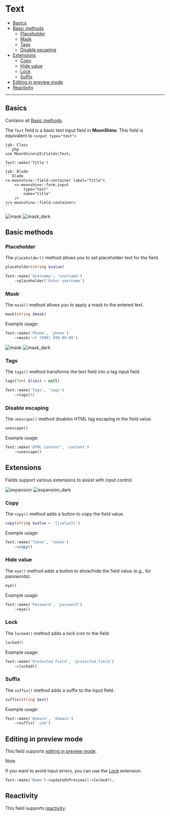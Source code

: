 # Text

- [Basics](#basics)
- [Basic methods](#basic-methods)
  - [Placeholder](#placeholder)
  - [Mask](#mask)
  - [Tags](#tags)
  - [Disable escaping](#unescape)
- [Extensions](#extensions)
  - [Copy](#copy)
  - [Hide value](#eye)
  - [Lock](#locked)
  - [Suffix](#suffix)
- [Editing in preview mode](#preview-edit)
- [Reactivity](#reactive)

---

<a name="basics"></a>
## Basics

Contains all [Basic methods](/docs/{{version}}/fields/basic-methods).

The `Text` field is a basic text input field in **MoonShine**. This field is equivalent to `<input type="text">`

~~~tabs
tab: Class
```php
use MoonShine\UI\Fields\Text;

Text::make('Title')
```
tab: Blade
```blade
<x-moonshine::field-container label="Title">
    <x-moonshine::form.input
        type="text"
        name="title"
    />
</x-moonshine::field-container>
```
~~~

![mask](https://raw.githubusercontent.com/moonshine-software/doc/3.x/resources/screenshots/mask.png#light)
![mask_dark](https://raw.githubusercontent.com/moonshine-software/doc/3.x/resources/screenshots/mask_dark.png#dark)

<a name="basic-methods"></a>
## Basic methods

<a name="placeholder"></a>
### Placeholder

The `placeholder()` method allows you to set placeholder text for the field.

```php
placeholder(string $value)
```

```php
Text::make('Username', 'username')
    ->placeholder('Enter username')
```

<a name="mask"></a>
### Mask
The `mask()` method allows you to apply a mask to the entered text.

```php
mask(string $mask)
```

Example usage:

```php
Text::make('Phone', 'phone')
    ->mask('+7 (999) 999-99-99')
```

![mask](https://raw.githubusercontent.com/moonshine-software/doc/3.x/resources/screenshots/mask.png#light)
![mask_dark](https://raw.githubusercontent.com/moonshine-software/doc/3.x/resources/screenshots/mask_dark.png#dark)

<a name="tags"></a>
### Tags

The `tags()` method transforms the text field into a tag input field.

```php
tags(?int $limit = null)
```

```php
Text::make('Tags', 'tags')
    ->tags(5)
```

<a name="unescape"></a>
### Disable escaping

The `unescape()` method disables HTML tag escaping in the field value.

```php
unescape()
```

Example usage:

```php
Text::make('HTML Content', 'content')
    ->unescape()
```

<a name="extensions"></a>
## Extensions

Fields support various extensions to assist with input control.

![expansion](https://raw.githubusercontent.com/moonshine-software/doc/3.x/resources/screenshots/expansion.png#light)
![expansion_dark](https://raw.githubusercontent.com/moonshine-software/doc/3.x/resources/screenshots/expansion_dark.png#dark)

<a name="copy"></a>
### Copy

The `copy()` method adds a button to copy the field value.

```php
copy(string $value = '{{value}}')
```

Example usage:

```php
Text::make('Token', 'token')
    ->copy()
```

<a name="eye"></a>
### Hide value

The `eye()` method adds a button to show/hide the field value (e.g., for passwords).

```php
eye()
```

Example usage:

```php
Text::make('Password', 'password')
    ->eye()
```

<a name="locked"></a>
### Lock

The `locked()` method adds a lock icon to the field.

```php
locked()
```

Example usage:

```php
Text::make('Protected field', 'protected_field')
    ->locked()
```

<a name="suffix"></a>
### Suffix

The `suffix()` method adds a suffix to the input field.

```php
suffix(string $ext)
```

Example usage:

```php
Text::make('Domain', 'domain')
    ->suffix('.com')
```

<a name="preview-edit"></a>
## Editing in preview mode

This field supports [editing in preview mode](/docs/{{version}}/fields/basic-methods#preview-edit).

> [!NOTE]
> If you want to avoid input errors, you can use the [Lock](#locked) extension.

```php
Text::make('Name')->updateOnPreview()->locked(),
```

<a name="reactive"></a>
## Reactivity

This field supports [reactivity](/docs/{{version}}/fields/basic-methods#reactive).
